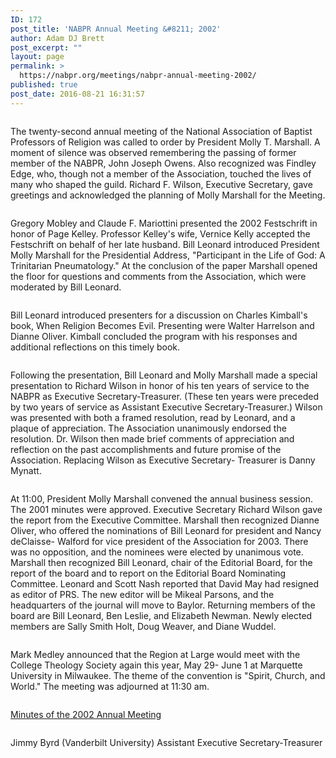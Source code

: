 ```yaml
---
ID: 172
post_title: 'NABPR Annual Meeting &#8211; 2002'
author: Adam DJ Brett
post_excerpt: ""
layout: page
permalink: >
  https://nabpr.org/meetings/nabpr-annual-meeting-2002/
published: true
post_date: 2016-08-21 16:31:57
---
```

<div class="page" title="Page 1">
<div class="layoutArea">
<div class="column">

The twenty-second annual meeting of the National Association of Baptist Professors of Religion was called to order by President Molly T. Marshall. A moment of silence was observed remembering the passing of former member of the NABPR, John Joseph Owens. Also recognized was Findley Edge, who, though not a member of the Association, touched the lives of many who shaped the guild. Richard F. Wilson, Executive Secretary, gave greetings and acknowledged the planning of Molly Marshall for the Meeting.

</div>
<div class="page" title="Page 1">
<div class="layoutArea">
<div class="column">

Gregory Mobley and Claude F. Mariottini presented the 2002 Festschrift in honor of Page Kelley. Professor Kelley's wife, Vernice Kelly accepted the Festschrift on behalf of her late husband. Bill Leonard introduced President Molly Marshall for the Presidential Address, "Participant in the Life of God: A Trinitarian Pneumatology." At the conclusion of the paper Marshall opened the floor for questions and comments from the Association, which were moderated by Bill Leonard.

</div>
<div class="page" title="Page 1">
<div class="layoutArea">
<div class="column">

Bill Leonard introduced presenters for a discussion on Charles Kimball's book, When Religion Becomes Evil. Presenting were Walter Harrelson and Dianne Oliver. Kimball concluded the program with his responses and additional reflections on this timely book.

</div>
<div class="page" title="Page 1">
<div class="layoutArea">
<div class="column">

Following the presentation, Bill Leonard and Molly Marshall made a special presentation to Richard Wilson in honor of his ten years of service to the NABPR as Executive Secretary-Treasurer. (These ten years were preceded by two years of service as Assistant Executive Secretary-Treasurer.) Wilson was presented with both a framed resolution, read by Leonard, and a plaque of appreciation. The Association unanimously endorsed the resolution. Dr. Wilson then made brief comments of appreciation and reflection on the past accomplishments and future promise of the Association. Replacing Wilson as Executive Secretary- Treasurer is Danny Mynatt.
<div class="page" title="Page 1">
<div class="layoutArea">
<div class="column">

At 11:00, President Molly Marshall convened the annual business session. The 2001 minutes were approved. Executive Secretary Richard Wilson gave the report from the Executive Committee. Marshall then recognized Dianne Oliver, who offered the nominations of Bill Leonard for president and Nancy deClaisse- Walford for vice president of the Association for 2003. There was no opposition, and the nominees were elected by unanimous vote. Marshall then recognized Bill Leonard, chair of the Editorial Board, for the report of the board and to report on the Editorial Board Nominating Committee. Leonard and Scott Nash reported that David May had resigned as editor of PRS. The new editor will be Mikeal Parsons, and the headquarters of the journal will move to Baylor. Returning members of the board are Bill Leonard, Ben Leslie, and Elizabeth Newman. Newly elected members are Sally Smith Holt, Doug Weaver, and Diane Wuddel.
<div class="page" title="Page 2">
<div class="layoutArea">
<div class="column">

Mark Medley announced that the Region at Large would meet with the College Theology Society again this year, May 29- June 1 at Marquette University in Milwaukee. The theme of the convention is "Spirit, Church, and World." The meeting was adjourned at 11:30 am.

</div>
</div>
</div>
</div>
</div>
</div>
</div>
</div>
</div>
</div>
</div>
</div>
</div>
</div>
</div>

<a href="http://nabpr.org/wp-content/uploads/2016/08/Minutes-of-the-2002-Annual-Meeting.pdf">Minutes of the 2002 Annual Meeting</a>

<div class="page" title="Page 1">
<div class="layoutArea">
<div class="column">

Jimmy Byrd (Vanderbilt University) Assistant Executive Secretary-Treasurer

</div>
</div>
</div>